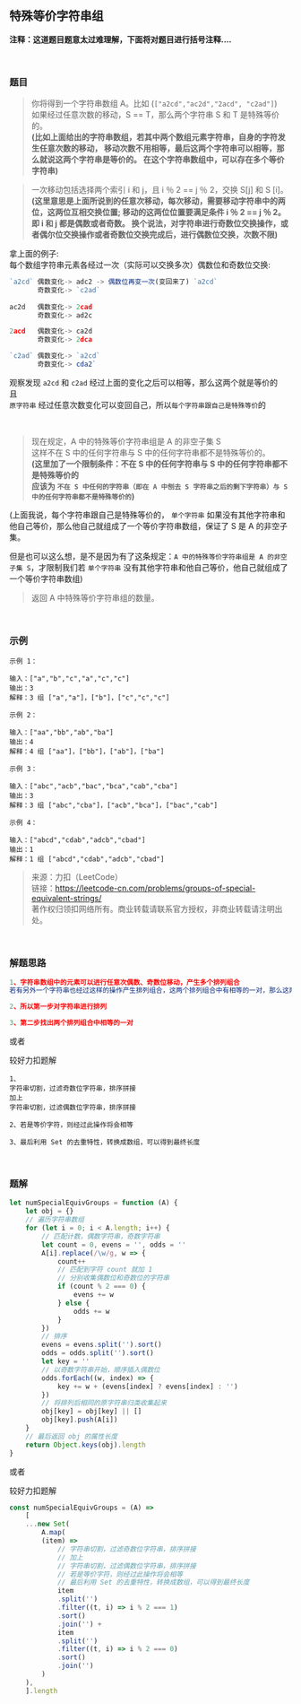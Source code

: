 ## 特殊等价字符串组

**注释：这道题目题意太过难理解，下面将对题目进行括号注释....**

<br>

### 题目
> 你将得到一个字符串数组 A。比如 (`["a2cd","ac2d","2acd", "c2ad"]`)<br>
如果经过任意次数的移动，S == T，那么两个字符串 S 和 T 是特殊等价的。<br>
**(比如上面给出的字符串数组，若其中两个数组元素字符串，自身的字符发生任意次数的移动，
移动次数不用相等，最后这两个字符串可以相等，那么就说这两个字符串是等价的。
在这个字符串数组中，可以存在多个等价字符串)**

>一次移动包括选择两个索引 i 和 j，且 i ％ 2 == j ％ 2，交换 S[j] 和 S [i]。<br>
**(这里意思是上面所说到的任意次移动，每次移动，需要移动字符串中的两位，这两位互相交换位置;
移动的这两位位置要满足条件 i ％ 2 == j ％ 2。即 i 和 j 都是偶数或者奇数。
换个说法，对字符串进行奇数位交换操作，或者偶尔位交换操作或者奇数位交换完成后，进行偶数位交换，次数不限)**

拿上面的例子:<br>
每个数组字符串元素各经过一次（实际可以交换多次）偶数位和奇数位交换:<br>
```JavaScript
`a2cd` 偶数变化-> adc2 -> 偶数位再变一次(变回来了) `a2cd`
       奇数变化-> `c2ad`
      
ac2d   偶数变化-> 2cad
       奇数变化-> ad2c

2acd   偶数变化-> ca2d
       奇数变化-> 2dca

`c2ad` 偶数变化-> `a2cd`
       奇数变化-> cda2`
```
观察发现 `a2cd` 和 `c2ad` 经过上面的变化之后可以相等，那么这两个就是等价的<br>
且<br>
`原字符串` 经过任意次数变化可以变回自己，所以`每个字符串跟自己是特殊等价`的

<br>

>现在规定，A 中的特殊等价字符串组是 A 的非空子集 S<br>
这样不在 S 中的任何字符串与 S 中的任何字符串都不是特殊等价的。<br>
**(这里加了一个限制条件：不在 S 中的任何字符串与 S 中的任何字符串都不是特殊等价的<br>
应该为 `不在 S 中任何的字符串（即在 A 中刨去 S 字符串之后的剩下字符串）与 S 中的任何字符串都不是特殊等价的`)**

(上面我说，每个字符串跟自己是特殊等价的， `单个字符串` 如果没有其他字符串和他自己等价，那么他自己就组成了一个等价字符串数组，保证了 S 是 A 的非空子集。

但是也可以这么想，是不是因为有了这条规定：`A 中的特殊等价字符串组是 A 的非空子集 S`，才限制我们若 `单个字符串` 没有其他字符串和他自己等价，他自己就组成了一个等价字符串数组)

>返回 A 中特殊等价字符串组的数量。



<br>

### 示例
```
示例 1：

输入：["a","b","c","a","c","c"]
输出：3
解释：3 组 ["a","a"]，["b"]，["c","c","c"]
```

```
示例 2：

输入：["aa","bb","ab","ba"]
输出：4
解释：4 组 ["aa"]，["bb"]，["ab"]，["ba"]
```

```
示例 3：

输入：["abc","acb","bac","bca","cab","cba"]
输出：3
解释：3 组 ["abc","cba"]，["acb","bca"]，["bac","cab"]
```

```
示例 4：

输入：["abcd","cdab","adcb","cbad"]
输出：1
解释：1 组 ["abcd","cdab","adcb","cbad"]
```

>来源：力扣（LeetCode）<br>
链接：https://leetcode-cn.com/problems/groups-of-special-equivalent-strings/<br>
著作权归领扣网络所有。商业转载请联系官方授权，非商业转载请注明出处。

<br>

### 解题思路
```javascript
1、字符串数组中的元素可以进行任意次偶数、奇数位移动，产生多个排列组合
若有另外一个字符串也经过这样的操作产生排列组合，这两个排列组合中有相等的一对，那么这两个 `原字符串` 就是特殊等价的

2、所以第一步对字符串进行排列

3、第二步找出两个排列组合中相等的一对
```

或者

较好力扣题解
```
1、
字符串切割，过滤奇数位字符串，排序拼接
加上
字符串切割，过滤偶数位字符串，排序拼接

2、若是等价字符，则经过此操作将会相等

3、最后利用 Set 的去重特性，转换成数组，可以得到最终长度
```
<br>

### 题解
```javascript
let numSpecialEquivGroups = function (A) {
    let obj = {}
    // 遍历字符串数组
    for (let i = 0; i < A.length; i++) {
        // 匹配计数，偶数字符串，奇数字符串
        let count = 0, evens = '', odds = ''
        A[i].replace(/\w/g, w => {
            count++
            // 匹配到字符 count 就加 1
            // 分别收集偶数位和奇数位的字符串
            if (count % 2 === 0) {
                evens += w
            } else {
                odds += w
            }
        })
        // 排序
        evens = evens.split('').sort()
        odds = odds.split('').sort()
        let key = ''
        // 以奇数字符串开始，顺序插入偶数位
        odds.forEach((w, index) => {
            key += w + (evens[index] ? evens[index] : '')
        })
        // 将排列后相同的原字符串归类收集起来
        obj[key] = obj[key] || []
        obj[key].push(A[i])
    }
    // 最后返回 obj 的属性长度
    return Object.keys(obj).length
}
```

或者

较好力扣题解
```javascript
const numSpecialEquivGroups = (A) =>
    [
    ...new Set(
        A.map(
        (item) =>
            // 字符串切割，过滤奇数位字符串，排序拼接
            // 加上
            // 字符串切割，过滤偶数位字符串，排序拼接
            // 若是等价字符，则经过此操作将会相等
            // 最后利用 Set 的去重特性，转换成数组，可以得到最终长度
            item
            .split('')
            .filter((t, i) => i % 2 === 1)
            .sort()
            .join('') +
            item
            .split('')
            .filter((t, i) => i % 2 === 0)
            .sort()
            .join('')
        )
    ),
    ].length
```

<br>